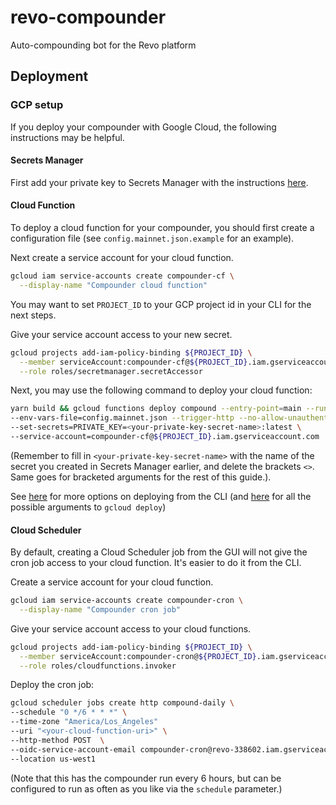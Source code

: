 # revo-compounder
Auto-compounding bot for the Revo platform

## Deployment
### GCP setup
If you deploy your compounder with Google Cloud, the following instructions may be helpful.
#### Secrets Manager
First add your private key to Secrets Manager with the instructions [here](https://cloud.google.com/secret-manager/docs).
#### Cloud Function
To deploy a cloud function for your compounder, you should first create a configuration file (see `config.mainnet.json.example` for an example).

Next create a service account for your cloud function.
```bash
gcloud iam service-accounts create compounder-cf \
  --display-name "Compounder cloud function"
```

You may want to set `PROJECT_ID` to your GCP project id in your CLI for the next steps.

Give your service account access to your new secret.
```bash
gcloud projects add-iam-policy-binding ${PROJECT_ID} \
  --member serviceAccount:compounder-cf@${PROJECT_ID}.iam.gserviceaccount.com \
  --role roles/secretmanager.secretAccessor
```

Next, you may use the following command to deploy your cloud function:
```bash
yarn build && gcloud functions deploy compound --entry-point=main --runtime=nodejs16 --max-instances=5 \
--env-vars-file=config.mainnet.json --trigger-http --no-allow-unauthenticated \
--set-secrets=PRIVATE_KEY=<your-private-key-secret-name>:latest \
--service-account=compounder-cf@${PROJECT_ID}.iam.gserviceaccount.com
```
(Remember to fill in `<your-private-key-secret-name>` with the name of the secret you created in Secrets Manager earlier,
and delete the brackets `<>`. Same goes for bracketed arguments for the rest of this guide.).

See [here](https://cloud.google.com/functions/docs/deploying/filesystem) for more options on deploying from the CLI 
(and [here](https://cloud.google.com/sdk/gcloud/reference/functions/deploy) for all the possible arguments to `gcloud deploy`)

#### Cloud Scheduler
By default, creating a Cloud Scheduler job from the GUI will not give the cron job access to your cloud function. It's 
easier to do it from the CLI.

Create a service account for your cloud function.
```bash
gcloud iam service-accounts create compounder-cron \
  --display-name "Compounder cron job"
```

Give your service account access to your cloud functions.
```bash
gcloud projects add-iam-policy-binding ${PROJECT_ID} \
  --member serviceAccount:compounder-cron@${PROJECT_ID}.iam.gserviceaccount.com \
  --role roles/cloudfunctions.invoker
```

Deploy the cron job:
```bash
gcloud scheduler jobs create http compound-daily \
--schedule "0 */6 * * *" \
--time-zone "America/Los_Angeles" 
--uri "<your-cloud-function-uri>" \
--http-method POST  \
--oidc-service-account-email compounder-cron@revo-338602.iam.gserviceaccount.com \ 
--location us-west1
```
(Note that this has the compounder run every 6 hours, but can be configured to run as often as you like via the 
`schedule` parameter.)
